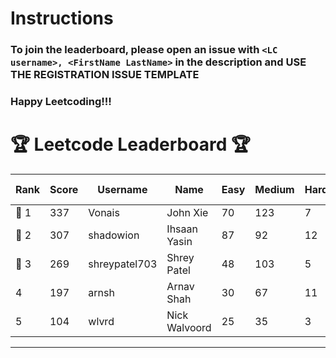 # Instructions
### To join the leaderboard, please open an issue with `<LC username>, <FirstName LastName>` in the description and USE THE REGISTRATION ISSUE TEMPLATE
### Happy Leetcoding!!!


# 🏆 Leetcode Leaderboard 🏆

| Rank | Score | Username       | Name | Easy | Medium | Hard | Problems Solved |
|------|----------------|-----------------|-------------------|--------------|--------------|--------------|--------------|
| 🥇 1 | 337 | Vonais | John Xie | 70 | 123 | 7 | 200 |
| 🥈 2 | 307 | shadowion | Ihsaan Yasin | 87 | 92 | 12 | 191 |
| 🥉 3 | 269 | shreypatel703 | Shrey Patel | 48 | 103 | 5 | 156 |
| 4 | 197 | arnsh | Arnav Shah | 30 | 67 | 11 | 108 |
| 5 | 104 | wlvrd | Nick Walvoord | 25 | 35 | 3 | 63 |
---